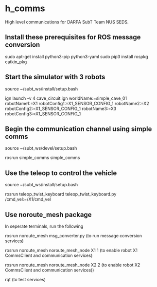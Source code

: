 # h_comms

High level communications for DARPA SubT Team NUS SEDS.

## Install these prerequisites for ROS message conversion
sudo apt-get install python3-pip python3-yaml
sudo pip3 install rospkg catkin_pkg

## Start the simulator with 3 robots
source ~/subt_ws/install/setup.bash

ign launch -v 4 cave_circuit.ign worldName:=simple_cave_01 robotName1:=X1 robotConfig1:=X1_SENSOR_CONFIG_1 robotName2:=X2 robotConfig2:=X1_SENSOR_CONFIG_1 robotName3:=X3 robotConfig3:=X1_SENSOR_CONFIG_1

## Begin the communication channel using simple comms
source ~/subt_ws/devel/setup.bash

rosrun simple_comms simple_comms

## Use the teleop to control the vehicle
source ~/subt_ws/install/setup.bash

rosrun teleop_twist_keyboard teleop_twist_keyboard.py /cmd_vel:=/X1/cmd_vel

## Use noroute_mesh package
In seperate terminals, run the following

rosrun noroute_mesh msg_converter.py (to run message conversion services)

rosrun noroute_mesh noroute_mesh_node X1 1 (to enable robot X1 CommsClient and communication services)

rosrun noroute_mesh noroute_mesh_node X2 2 (to enable robot X2 CommsClient and communication services))

rqt (to test services)
